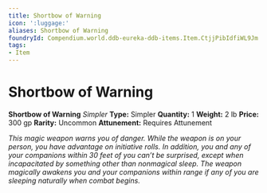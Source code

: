 ```yaml
---
title: Shortbow of Warning
icon: ':luggage:'
aliases: Shortbow of Warning
foundryId: Compendium.world.ddb-eureka-ddb-items.Item.CtjjPibIdfiWL9Jm
tags:
- Item
---
```


# Shortbow of Warning

**Shortbow of Warning**
_Simpler_
**Type:** Simpler
**Quantity:** 1
**Weight:** 2 lb
**Price:** 300 gp
**Rarity:** Uncommon
**Attunement:** Requires Attunement

*This magic weapon warns you of danger. While the weapon is on your person, you have advantage on initiative rolls. In addition, you and any of your companions within 30 feet of you can’t be surprised, except when incapacitated by something other than nonmagical sleep. The weapon magically awakens you and your companions within range if any of you are sleeping naturally when comb<span class="No-Break">at begins.</span>*